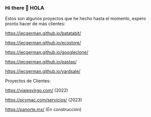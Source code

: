 ### Hi there 👋 HOLA

Estos son algunos proyectos que he hecho hasta el momento, espero pronto hacer de más clientes:

https://iecgerman.github.io/batatabit/

https://iecgerman.github.io/ecostore/ 

https://iecgerman.github.io/googleclone/

https://iecgerman.github.io/pastas/

https://iecgerman.github.io/yardsale/


Proyectos de Clientes:

https://viajesvirgo.com/ (2022)

https://pcymac.com/servicios/ (2023)

https://panorte.mx/ (En construcción)





<!--
**iecgerman/iecgerman** is a ✨ _special_ ✨ repository because its `README.md` (this file) appears on your GitHub profile.

Here are some ideas to get you started:

- 🔭 I’m currently working on ...
- 🌱 I’m currently learning ...
- 👯 I’m looking to collaborate on ...
- 🤔 I’m looking for help with ...
- 💬 Ask me about ...
- 📫 How to reach me: ...
- 😄 Pronouns: ...
- ⚡ Fun fact: ...
-->
